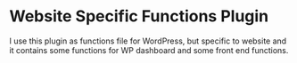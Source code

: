 # Website Specific Functions Plugin #

I use this plugin as functions file for WordPress, but specific to website and it contains some functions for WP dashboard and some front end functions.

